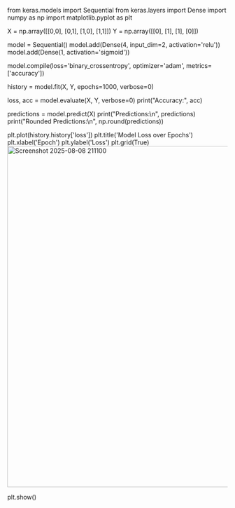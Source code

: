 from keras.models import Sequential
from keras.layers import Dense
import numpy as np
import matplotlib.pyplot as plt

X = np.array([[0,0], [0,1], [1,0], [1,1]])
Y = np.array([[0], [1], [1], [0]])

model = Sequential()
model.add(Dense(4, input_dim=2, activation='relu'))
model.add(Dense(1, activation='sigmoid'))

model.compile(loss='binary_crossentropy', optimizer='adam', metrics=['accuracy'])

history = model.fit(X, Y, epochs=1000, verbose=0)

loss, acc = model.evaluate(X, Y, verbose=0)
print("Accuracy:", acc)

predictions = model.predict(X)
print("Predictions:\n", predictions)
print("Rounded Predictions:\n", np.round(predictions))

plt.plot(history.history['loss'])
plt.title('Model Loss over Epochs')
plt.xlabel('Epoch')
plt.ylabel('Loss')
plt.grid(True)<img width="675" height="779" alt="Screenshot 2025-08-08 211100" src="https://github.com/user-attachments/assets/7ad2f6e3-efb5-4765-8d6f-1578ec280c02" />

plt.show()
